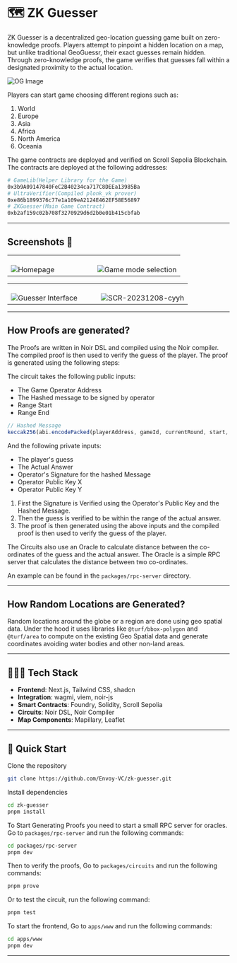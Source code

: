 # 🗺️ ZK Guesser

ZK Guesser is a decentralized geo-location guessing game built on zero-knowledge proofs. Players attempt to pinpoint a hidden location on a map, but unlike traditional GeoGuessr, their exact guesses remain hidden. Through zero-knowledge proofs, the game verifies that guesses fall within a designated proximity to the actual location.

![OG Image](https://zk-guesser.vercel.app/og.png)

Players can start game choosing different regions such as:

1. World
2. Europe
3. Asia
4. Africa
5. North America
6. Oceania

The game contracts are deployed and verified on Scroll Sepolia Blockchain. The contracts are deployed at the following addresses:

```bash
# GameLib(Helper Library for the Game)
0x3b9A09147840FeC2B40234ca717C8DEEa13985Ba
# UltraVerifier(Compiled plonk_vk prover)
0xe86b1899376c77e1a109eA2124E462EF58E56897
# ZKGuesser(Main Game Contract)
0xb2af159c02b708f3270929d6d2b0e01b415cbfab
```

---


## Screenshots 📸


<table>
  <tr>
    <td valign="top" width="50%">
      <br>
      <img src="https://github.com/Envoy-VC/zk-guesser/assets/65389981/4604aeab-2563-4907-999a-6fa2e02a2a09" alt="Homepage" >
    </td>
    <td valign="top" width="50%">
      <br>
      <img src="https://github.com/Envoy-VC/zk-guesser/assets/65389981/a9b0e9c3-0be5-4e0b-9ac5-e684f1647f38" alt="Game mode selection" >
    </td>
  </tr>
</table>

<table>
  <tr>
    <td valign="top" width="50%">
      <br>
            <img src="https://github.com/Envoy-VC/zk-guesser/assets/65389981/6902b691-4dc3-484c-a250-1d31a772d72c" alt="Guesser Interface" >
    </td>
    <td valign="top" width="50%">
      <br>
            <img src="https://github.com/Envoy-VC/zk-guesser/assets/65389981/fe468a28-3d81-4f31-91ea-d7dc2f021a09" alt="SCR-20231208-cyyh" alt="Result Page" >
    </td>
  </tr>
</table>

---

## How Proofs are generated?

The Proofs are written in Noir DSL and compiled using the Noir compiler. The compiled proof is then used to verify the guess of the player. The proof is generated using the following steps:

The circuit takes the following public inputs:

- The Game Operator Address
- The Hashed message to be signed by operator
- Range Start
- Range End

```ts
// Hashed Message
keccak256(abi.encodePacked(playerAddress, gameId, currentRound, start, end));
```

And the following private inputs:

- The player's guess
- The Actual Answer
- Operator's Signature for the hashed Message
- Operator Public Key X
- Operator Public Key Y

1. First the Signature is Verified using the Operator's Public Key and the Hashed Message.
2. Then the guess is verified to be within the range of the actual answer.
3. The proof is then generated using the above inputs and the compiled proof is then used to verify the guess of the player.

The Circuits also use an Oracle to calculate distance between the co-ordinates of the guess and the actual answer. The Oracle is a simple RPC server that calculates the distance between two co-ordinates.

An example can be found in the `packages/rpc-server` directory.

---

## How Random Locations are Generated?

Random locations around the globe or a region are done using geo spatial data. Under the hood it uses libraries like `@turf/bbox-polygon` and `@turf/area` to compute on the existing Geo Spatial data and generate coordinates avoiding water bodies and other non-land areas.

---

## 🧑🏼‍💻 Tech Stack

- **Frontend**: Next.js, Tailwind CSS, shadcn
- **Integration**: wagmi, viem, noir-js
- **Smart Contracts**: Foundry, Solidity, Scroll Sepolia
- **Circuits**: Noir DSL, Noir Compiler
- **Map Components**: Mapillary, Leaflet

---

## 🚀 Quick Start

Clone the repository

```bash
git clone https://github.com/Envoy-VC/zk-guesser.git
```

Install dependencies

```bash
cd zk-guesser
pnpm install
```

To Start Generating Proofs you need to start a small RPC server for oracles. Go to `packages/rpc-server` and run the following commands:

```bash
cd packages/rpc-server
pnpm dev
```

Then to verify the proofs, Go to `packages/circuits` and run the following commands:

```bash
pnpm prove
```

Or to test the circuit, run the following command:

```bash
pnpm test
```

To start the frontend, Go to `apps/www` and run the following commands:

```bash
cd apps/www
pnpm dev
```

---
